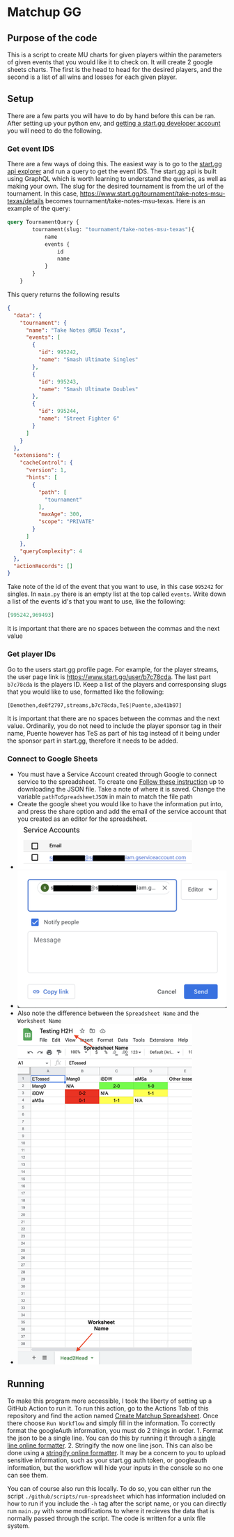 # Matchup GG
## Purpose of the code
This is a script to create MU charts for given players within the parameters of given events that you would like it to check on. It will create 2 google sheets charts. The first is the head to head for the desired players, and the second is a list of all wins and losses for each given player.

## Setup
There are a few parts you will have to do by hand before this can be ran. After setting up your python env, and [getting a start.gg developer account](https://developer.start.gg/docs/intro) you will need to do the following. 

### Get event IDS
There are a few ways of doing this. The easiest way is to go to the [start.gg api explorer](https://developer.start.gg/explorer) and run a query to get the event IDS. The start.gg api is built using GraphQL which is worth learning to understand the queries, as well as making your own. The slug for the desired tournament is from the url of the tournament. In this case, https://www.start.gg/tournament/take-notes-msu-texas/details becomes tournament/take-notes-msu-texas. Here is an example of the query:
```GraphQL
query TournamentQuery {
        tournament(slug: "tournament/take-notes-msu-texas"){
            name
            events {
                id
                name
            }
        }
    }
```
This query returns the following results
```json
{
  "data": {
    "tournament": {
      "name": "Take Notes @MSU Texas",
      "events": [
        {
          "id": 995242,
          "name": "Smash Ultimate Singles"
        },
        {
          "id": 995243,
          "name": "Smash Ultimate Doubles"
        },
        {
          "id": 995244,
          "name": "Street Fighter 6"
        }
      ]
    }
  },
  "extensions": {
    "cacheControl": {
      "version": 1,
      "hints": [
        {
          "path": [
            "tournament"
          ],
          "maxAge": 300,
          "scope": "PRIVATE"
        }
      ]
    },
    "queryComplexity": 4
  },
  "actionRecords": []
}
```
Take note of the id of the event that you want to use, in this case `995242` for singles. In `main.py` there is an empty list at the top called `events`. Write down a list of the events id's that you want to use, like the following:
```python
[995242,969493]
```
It is important that there are no spaces between the commas and the next value

### Get player IDs
Go to the users start.gg profile page. For example, for the player streams, the user page link is https://www.start.gg/user/b7c78cda. The last part `b7c78cda` is the players ID. Keep a list of the players and corresponsing slugs that you would like to use, formatted like the following:
```python
[Demothen,de8f2797,streams,b7c78cda,TeS|Puente,a3e41b97]
```
It is important that there are no spaces between the commas and the next value. Ordinarily, you do not need to include the player sponsor tag in their name, Puente however has TeS as part of his tag instead of it being under the sponsor part in start.gg, therefore it needs to be added.

### Connect to Google Sheets
- You must have a Service Account created through Google to connect service to the spreadsheet. To create one [Follow these instruction](https://docs.gspread.org/en/v5.7.0/oauth2.html#enable-api-access-for-a-project) up to downloading the JSON file. Take a note of where it is saved. Change the variable `pathToSpreadsheetJSON` in main to match the file path
- Create the google sheet you would like to have the information put into, and press the share option and add the email of the service account that you created as an editor for the spreadsheet. 
- <img src = "misc/service_account.png" width = "400px">
- <img src = "misc/share_project.png" width = "500px">
- Also note the difference between the `Spreadsheet Name` and the `Worksheet Name` 
- <img src = "misc/names.png" width = "400px">

## Running
To make this program more accessible, I took the liberty of setting up a GitHub Action to run it. To run this action, go to the Actions Tab of this repository and find the action named [Create Matchup Spreadsheet](https://github.com/oddsorevans/matchupGG/actions/workflows/create_spreadsheet.yml). Once there choose `Run Workflow` and simply fill in the information. To correctly format the googleAuth information, you must do 2 things in order. 
    1. Format the json to be a single line. You can do this by running it through a [single line online formatter]((https://github.com/oddsorevans/matchupGG/actions/workflows/create_spreadsheet.yml)).
    2. Stringify the now one line json. This can also be done using a [stringify online formatter](https://jsonformatter.org/json-stringify-online).
It may be a concern to you to upload sensitive information, such as your start.gg auth token, or googleauth information, but the workflow will hide your inputs in the console so no one can see them.

You can of course also run this locally. To do so, you can either run the script `./github/scripts/run-spreadsheet` which has information included on how to run if you include the `-h` tag after the script name, or you can directly run `main.py` with some modifications to where it recieves the data that is normally passed through the script. The code is written for a unix file system.